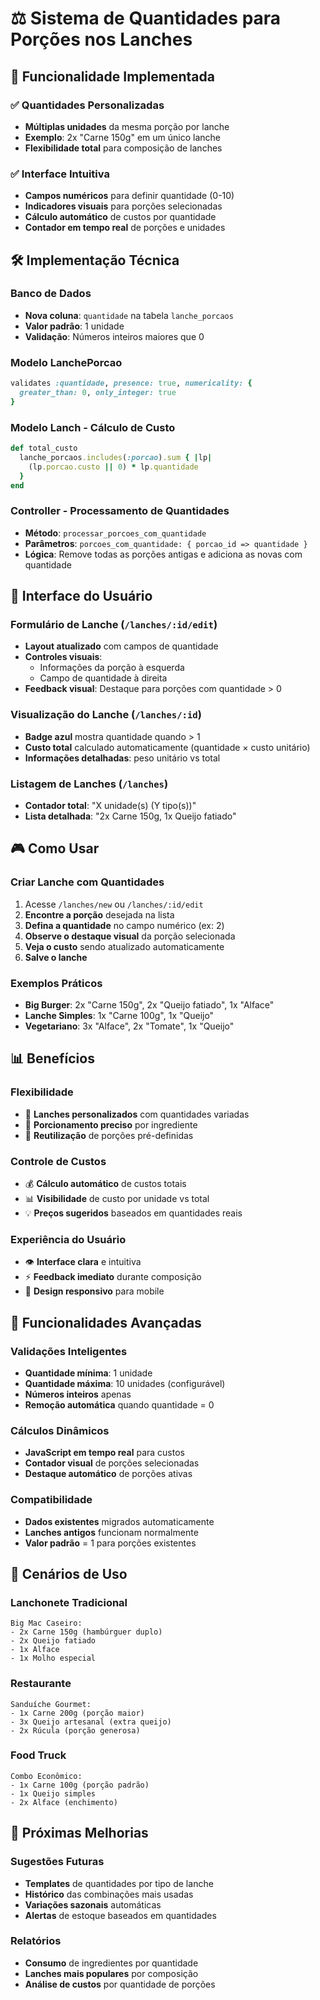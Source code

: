 # ⚖️ Sistema de Quantidades para Porções nos Lanches

## 🎯 Funcionalidade Implementada

### ✅ **Quantidades Personalizadas**

- **Múltiplas unidades** da mesma porção por lanche
- **Exemplo**: 2x "Carne 150g" em um único lanche
- **Flexibilidade total** para composição de lanches

### ✅ **Interface Intuitiva**

- **Campos numéricos** para definir quantidade (0-10)
- **Indicadores visuais** para porções selecionadas
- **Cálculo automático** de custos por quantidade
- **Contador em tempo real** de porções e unidades

## 🛠️ Implementação Técnica

### **Banco de Dados**

- **Nova coluna**: `quantidade` na tabela `lanche_porcaos`
- **Valor padrão**: 1 unidade
- **Validação**: Números inteiros maiores que 0

### **Modelo LanchePorcao**

```ruby
validates :quantidade, presence: true, numericality: {
  greater_than: 0, only_integer: true
}
```

### **Modelo Lanch - Cálculo de Custo**

```ruby
def total_custo
  lanche_porcaos.includes(:porcao).sum { |lp|
    (lp.porcao.custo || 0) * lp.quantidade
  }
end
```

### **Controller - Processamento de Quantidades**

- **Método**: `processar_porcoes_com_quantidade`
- **Parâmetros**: `porcoes_com_quantidade: { porcao_id => quantidade }`
- **Lógica**: Remove todas as porções antigas e adiciona as novas com quantidade

## 🎨 Interface do Usuário

### **Formulário de Lanche** (`/lanches/:id/edit`)

- **Layout atualizado** com campos de quantidade
- **Controles visuais**:
  - Informações da porção à esquerda
  - Campo de quantidade à direita
- **Feedback visual**: Destaque para porções com quantidade > 0

### **Visualização do Lanche** (`/lanches/:id`)

- **Badge azul** mostra quantidade quando > 1
- **Custo total** calculado automaticamente (quantidade × custo unitário)
- **Informações detalhadas**: peso unitário vs total

### **Listagem de Lanches** (`/lanches`)

- **Contador total**: "X unidade(s) (Y tipo(s))"
- **Lista detalhada**: "2x Carne 150g, 1x Queijo fatiado"

## 🎮 Como Usar

### **Criar Lanche com Quantidades**

1. Acesse `/lanches/new` ou `/lanches/:id/edit`
2. **Encontre a porção** desejada na lista
3. **Defina a quantidade** no campo numérico (ex: 2)
4. **Observe o destaque visual** da porção selecionada
5. **Veja o custo** sendo atualizado automaticamente
6. **Salve o lanche**

### **Exemplos Práticos**

- **Big Burger**: 2x "Carne 150g", 2x "Queijo fatiado", 1x "Alface"
- **Lanche Simples**: 1x "Carne 100g", 1x "Queijo"
- **Vegetariano**: 3x "Alface", 2x "Tomate", 1x "Queijo"

## 📊 Benefícios

### **Flexibilidade**

- 🍔 **Lanches personalizados** com quantidades variadas
- 📏 **Porcionamento preciso** por ingrediente
- 🔄 **Reutilização** de porções pré-definidas

### **Controle de Custos**

- 💰 **Cálculo automático** de custos totais
- 📊 **Visibilidade** de custo por unidade vs total
- 💡 **Preços sugeridos** baseados em quantidades reais

### **Experiência do Usuário**

- 👁️ **Interface clara** e intuitiva
- ⚡ **Feedback imediato** durante composição
- 📱 **Design responsivo** para mobile

## 🔧 Funcionalidades Avançadas

### **Validações Inteligentes**

- **Quantidade mínima**: 1 unidade
- **Quantidade máxima**: 10 unidades (configurável)
- **Números inteiros** apenas
- **Remoção automática** quando quantidade = 0

### **Cálculos Dinâmicos**

- **JavaScript em tempo real** para custos
- **Contador visual** de porções selecionadas
- **Destaque automático** de porções ativas

### **Compatibilidade**

- **Dados existentes** migrados automaticamente
- **Lanches antigos** funcionam normalmente
- **Valor padrão** = 1 para porções existentes

## 🎯 Cenários de Uso

### **Lanchonete Tradicional**

```
Big Mac Caseiro:
- 2x Carne 150g (hambúrguer duplo)
- 2x Queijo fatiado
- 1x Alface
- 1x Molho especial
```

### **Restaurante**

```
Sanduíche Gourmet:
- 1x Carne 200g (porção maior)
- 3x Queijo artesanal (extra queijo)
- 2x Rúcula (porção generosa)
```

### **Food Truck**

```
Combo Econômico:
- 1x Carne 100g (porção padrão)
- 1x Queijo simples
- 2x Alface (enchimento)
```

## 🚀 Próximas Melhorias

### **Sugestões Futuras**

- **Templates** de quantidades por tipo de lanche
- **Histórico** das combinações mais usadas
- **Variações sazonais** automáticas
- **Alertas** de estoque baseados em quantidades

### **Relatórios**

- **Consumo** de ingredientes por quantidade
- **Lanches mais populares** por composição
- **Análise de custos** por quantidade de porções
